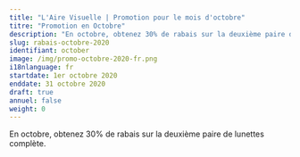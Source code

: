 ```yaml
---
title: "L'Aire Visuelle | Promotion pour le mois d'octobre"
titre: "Promotion en Octobre"
description: "En octobre, obtenez 30% de rabais sur la deuxième paire de lunettes complète."
slug: rabais-octobre-2020
identifiant: october
image: /img/promo-octobre-2020-fr.png
i18nlanguage: fr
startdate: 1er octobre 2020
enddate: 31 octobre 2020
draft: true
annuel: false
weight: 0
---
```


En octobre, obtenez 30% de rabais sur la deuxième paire de lunettes complète.

